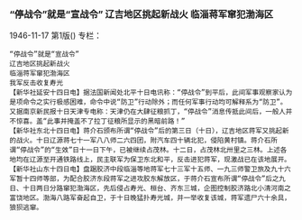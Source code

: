 ### “停战令”就是“宣战令”  辽吉地区挑起新战火  临淄蒋军窜犯渤海区

1946-11-17
第1版()
专栏：

    “停战令”就是“宣战令”
    辽吉地区挑起新战火
    临淄蒋军窜犯渤海区
    我军反击收复寿光
    【新华社延安十四日电】据法国新闻处北平十日电讯称：“停战令”到平后，此间军事观察家认为是项命令之实行极感困难，命令中说“防卫”行动除外；而任何军事行动均可解释系为“防卫”。又据南京新民报十日天津专电称：天津仍在大肆征粮抓丁，“停战令”消息传抵此间后，一般人并不惊喜。盖“此事并掩盖不了拉丁征粮所显示的黑暗前路！”
    【新华社东北十四日电】蒋介石颁布所谓“停战令”后的第三日（十日），辽吉地区蒋军又挑起新的战火。十日辽源蒋七十一军八八师二六四团，附汽车四十辆北犯，侵陷黄村镇。蒋介石所谓“停战令”的“生效”日十一日下午，已被继续占茂林。十二日，占茂林北卅里之三林。上述各地均在辽源至开通铁路线上，民主联军为保卫东北和平，反击进犯蒋军，现激战已在该地展开。
    【新华社山东十四日电】盘踞胶济中段临淄等地蒋军七十三军十五师、一九三师警卫旅及九十六军暂十四师等部，为配合胶济东段蒋军之进攻胶东解放区，于蒋介石宣布所谓“停战令”后之九日、十日两日分路窜犯渤海区，先后侵占寿光、桓台、齐东三城，企图控制胶济路北小清河南之富饶地区。渤海八路军奋起自卫，于十日晚猛扑寿光城，并一举收复该城，蒋军遗尸六十余具，狼狈逃窜。
